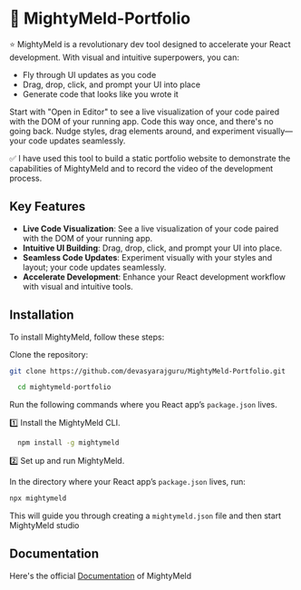 
# 🚀 MightyMeld-Portfolio

⭐ MightyMeld is a revolutionary dev tool designed to accelerate your React development. With visual and intuitive superpowers, you can:

- Fly through UI updates as you code
- Drag, drop, click, and prompt your UI into place
- Generate code that looks like you wrote it

Start with "Open in Editor" to see a live visualization of your code paired with the DOM of your running app. Code this way once, and there's no going back. Nudge styles, drag elements around, and experiment visually—your code updates seamlessly.

✅ I have used this tool to build a static portfolio website to demonstrate the capabilities of MightyMeld and to record the video of the development process.



## Key Features
- **Live Code Visualization**: See a live visualization of your code paired with the DOM of your running app.
- **Intuitive UI Building**: Drag, drop, click, and prompt your UI into place.
- **Seamless Code Updates**: Experiment visually with your styles and layout; your code updates seamlessly.
- **Accelerate Development**: Enhance your React development workflow with visual and intuitive tools.


## Installation

To install MightyMeld, follow these steps:

 Clone the repository:

   ```bash
  git clone https://github.com/devasyarajguru/MightyMeld-Portfolio.git
  ```

  ``` bash 
    cd mightymeld-portfolio
  ```

Run the following commands where you React app’s ``` package.json ```  lives.

1️⃣ Install the MightyMeld CLI.

```bash
  npm install -g mightymeld
```
2️⃣ Set up and run MightyMeld.

In the directory where your React app’s ``` package.json ``` lives, run:

```bash 
npx mightymeld
```

This will guide you through creating a ``` mightymeld.json ``` file and then start MightyMeld studio
    
## Documentation

Here's the official [Documentation](https://docs.mightymeld.com/docs/category/getting-started) of MightyMeld

